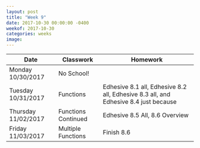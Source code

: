 ```yaml
---
layout: post
title: "Week 9"
date: 2017-10-30 00:00:00 -0400
weekof: 2017-10-30
categories: weeks
image:
---
```


|Date                        |Classwork|Homework|
|----------------------------|---------|--------|
|Monday 10/30/2017           | No School! | |
|Tuesday 10/31/2017          | Functions | Edhesive 8.1 all, Edhesive 8.2 all, Edhesive 8.3 all, and Edhesive 8.4 just because|
|Thursday 11/02/2017         | Functions Continued | Edhesive 8.5 All, 8.6 Overview |
|Friday 11/03/2017           | Multiple Functions | Finish 8.6 |
